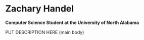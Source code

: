 # Zachary Handel
**Computer Science Student at the University of North Alabama**

PUT DESCRIPTION HERE (main body)


<!---
ZacharyHandel/ZacharyHandel is a ✨ special ✨ repository because its `README.md` (this file) appears on your GitHub profile.
You can click the Preview link to take a look at your changes.
--->
